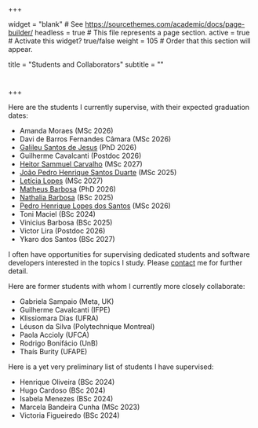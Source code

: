 +++

widget = "blank"  # See https://sourcethemes.com/academic/docs/page-builder/
headless = true  # This file represents a page section.
active = true  # Activate this widget? true/false
weight = 105  # Order that this section will appear.

title = "Students and Collaborators"
subtitle = ""

# 

+++

Here are the students I currently supervise, with their expected graduation dates:

* Amanda Moraes (MSc 2026)
* Davi de Barros Fernandes Câmara (MSc 2026)
* [Galileu Santos de Jesus](https://www.cin.ufpe.br/~gsj) (PhD 2026)
* Guilherme Cavalcanti (Postdoc 2026)
* [Heitor Sammuel Carvalho](https://www.cin.ufpe.br/~hscs) (MSc 2027)
* [João Pedro Henrique Santos Duarte](https://jpedroh.dev/) (MSc 2025)
* [Letícia Lopes](https://www.cin.ufpe.br/~lrsl/) (MSc 2027) 
* [Matheus Barbosa](https://barbosamaatheus.github.io) (PhD 2026)
* [Nathalia Barbosa](https://www.cin.ufpe.br/~nfab/) (BSc 2025)
* [Pedro Henrique Lopes dos Santos](https://www.cin.ufpe.br/~phls2/) (MSc 2026)
* Toni Maciel (BSc 2024)
* Vinicius Barbosa (BSc 2025)
* Victor Lira (Postdoc 2026)
* Ykaro dos Santos (BSc 2027)

I often have opportunities for supervising dedicated students and software developers interested in the topics I study. Please [contact](#contact) me for further detail. 

Here are former students with whom I currently more closely collaborate:

* Gabriela Sampaio (Meta, UK)
* Guilherme Cavalcanti (IFPE)
* Klissiomara Dias (UFRA)
* Léuson da Silva (Polytechnique Montreal)
* Paola Accioly (UFCA)
* Rodrigo Bonifácio (UnB)
* Thaís Burity (UFAPE)

Here is a yet very preliminary list of students I have supervised:

* Henrique Oliveira (BSc 2024)
* Hugo Cardoso (BSc 2024)
* Isabela Menezes (BSc 2024)
* Marcela Bandeira Cunha (MSc 2023)
* Victoria Figueiredo (BSc 2024)
